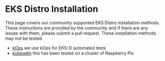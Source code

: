 # EKS Distro Installation 

This page covers our community supported EKS Distro installation methods.
These instructions are provided by the community and if there are any issues
with them, please submit a pull request. These installation methods may not
be tested.

* [kOps](kops.md) we use kOps for EKS-D automated tests
* [kubeadm](kubeadm.md) this has been tested on a cluster of Raspberry Pis

